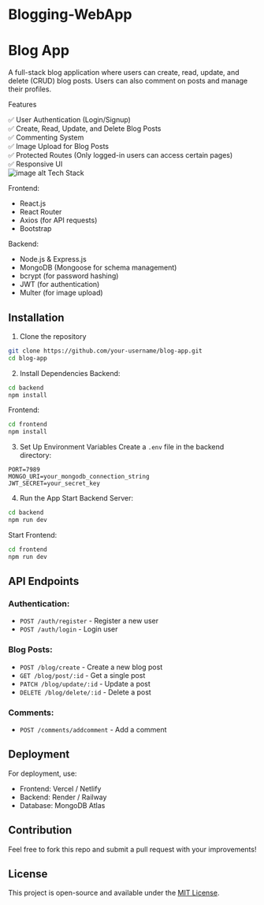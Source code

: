 # Blogging-WebApp
# Blog App

A full-stack blog application where users can create, read, update, and delete (CRUD) blog posts. Users can also comment on posts and manage their profiles.

Features

✅ User Authentication (Login/Signup)  
✅ Create, Read, Update, and Delete Blog Posts  
✅ Commenting System  
✅ Image Upload for Blog Posts  
✅ Protected Routes (Only logged-in users can access certain pages)  
✅ Responsive UI  
![image alt](https://github.com/KetanPatil-dev/Blogging-WebApp/blob/966bebec0e5e77072af2ce7959cd2437a5323eae/Screenshot1.ipg.png)
Tech Stack

 Frontend:
- React.js
- React Router
- Axios (for API requests)
- Bootstrap
  
Backend:
- Node.js & Express.js
- MongoDB (Mongoose for schema management)
- bcrypt (for password hashing)
- JWT (for authentication)
- Multer (for image upload)

## Installation

 1. Clone the repository
```bash
git clone https://github.com/your-username/blog-app.git
cd blog-app
```

 2. Install Dependencies
 Backend:
```bash
cd backend
npm install
```
 Frontend:
```bash
cd frontend
npm install
```

 3. Set Up Environment Variables
Create a `.env` file in the backend directory:
```env
PORT=7989
MONGO_URI=your_mongodb_connection_string
JWT_SECRET=your_secret_key
```

 4. Run the App
 Start Backend Server:
```bash
cd backend
npm run dev
```
 Start Frontend:
```bash
cd frontend
npm run dev
```

## API Endpoints

### Authentication:
- `POST /auth/register` - Register a new user
- `POST /auth/login` - Login user

### Blog Posts:
- `POST /blog/create` - Create a new blog post
- `GET /blog/post/:id` - Get a single post
- `PATCH /blog/update/:id` - Update a post
- `DELETE /blog/delete/:id` - Delete a post

### Comments:
- `POST /comments/addcomment` - Add a comment


## Deployment
For deployment, use:
- Frontend: Vercel / Netlify
- Backend: Render / Railway
- Database: MongoDB Atlas

## Contribution
Feel free to fork this repo and submit a pull request with your improvements!

## License
This project is open-source and available under the [MIT License](LICENSE).

